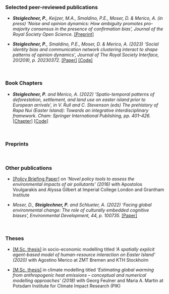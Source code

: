 <p>&nbsp;&nbsp;</p>

### Selected peer-reviewed publications


- *<strong><strong>Steiglechner, P.</strong></strong>, Keijzer, M.A., Smaldino, P.E., Moser, D. & Merico, A. (in press) ‘Noise and opinion dynamics: How ambiguity promotes pro-majority consensus in the presence of confirmation bias’, Journal of the Royal Society Open Science.* [[Preprint]](https://doi.org/10.31235/osf.io/u2t7r)
 
- *<strong><strong>Steiglechner, P.</strong></strong>, Smaldino, P.E., Moser, D. & Merico, A. (2023) ‘Social identity bias and communication network clustering interact to shape patterns of opinion dynamics’, Journal of The Royal Society Interface, 20(209), p. 20230372.* [[Paper]](https://doi.org/10.1098/rsif.2023.0372) [[Code]](https://github.com/PeterSteiglechner/SI-in-OD)

<p>&nbsp;</p>


### Book Chapters

- *<strong><strong>Steiglechner, P.</strong></strong> and Merico, A. (2022) ‘Spatio-temporal patterns of deforestation, settlement, and land use on easter island prior to European arrivals’, in V. Rull and C. Stevenson (eds) The prehistory of Rapa Nui (Easter Island): Towards an integrative interdisciplinary framework. Cham: Springer International Publishing, pp. 401–426.* [[Chapter]](https://doi.org/10.1007/978-3-030-91127-0_16) [[Code]](https://github.com/systemsecologygroup/EasterIslandABM)

<p>&nbsp;</p>



### Preprints


<p>&nbsp;</p>



### Other publications


- [[Policy Briefing Paper]](https://www.imperial.ac.uk/grantham/publications/briefing-papers/novel-policy-tools-to-assess-the-environmental-impacts-of-air-pollutants---grantham-briefing-note-5.php) on *‘Novel policy tools to assess the environmental impacts of air pollutants’ (2016)* with Apostolos Voulgarakis and Alyssa Gilbert at Imperial College London and Grantham Institute

- *Moser, D., <strong><strong>Steiglechner, P.</strong></strong> and Schlueter, A. (2022) ‘Facing global environmental change: The role of culturally embedded cognitive biases’, Environmental Development, 44, p. 100735.* [[Paper]](https://doi.org/10.1016/j.envdev.2022.100735)

<p>&nbsp;</p>

### Theses

- [[M.Sc. thesis]](http://urn.kb.se/resolve?urn=urn:nbn:se:kth:diva-277730) in socio-economic modelling titled *‘A spatially explicit agent-based model of human-resource interaction on Easter Island’ (2020)* with Agostino Merico at ZMT Bremen and KTH Stockholm

- [[M.Sc. thesis]](http://urn.kb.se/resolve?urn=urn:nbn:se:kth:diva-277730) in climate modelling titled *‘Estimating global warming from anthropogenic heat emissions – conceptual and numerical modelling approaches’ (2018)* with Georg Feulner and Maria A. Martin at Potsdam Institute for Climate Impact Research (PIK)

<p>&nbsp;</p>
